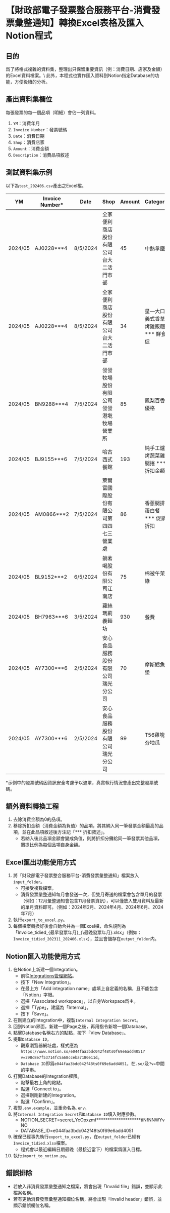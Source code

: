 # 【財政部電子發票整合服務平台-消費發票彙整通知】轉換Excel表格及匯入Notion程式
## 目的
爲了將格式複雜的資料集，整理出只保留重要資訊（例：消費日期、店家及金額）的Excel資料檔案。\\
此外，本程式也實作匯入資料到Notion指定Database的功能，方便後續的分析。

## 產出資料集欄位
每張發票的每一個品項（明細）會佔一列資料。
1. `YM`：消費年月
2. `Invoice Number`：發票號碼
3. `Date`：消費日期
4. `Shop`：消費店家
5. `Amount`：消費金額
6. `Description`：消費品項敘述


## 測試資料集示例
以下為`test_202406.csv`產出之Excel檔。

YM	|	Invoice Number*	|	Date	|	Shop	|	Amount	|	Category
----	|	----	|	----	|	----	|	----	|	----
2024/05	|	AJ0228***4	|	8/5/2024	|	全家便利商店股份有限公司台大二活門市部	|	45	|	中熱拿鐵
2024/05	|	AJ0228***4	|	8/5/2024	|	全家便利商店股份有限公司台大二活門市部	|	34	|	星—大口義式香草烤雞飯糰 *** 鮮食促
2024/05	|	BN9288***4	|	7/5/2024	|	發發牧場股份有限公司發發港墘牧場營業所	|	85	|	鳳梨百香優格
2024/05	|	BJ9155***6	|	7/5/2024	|	哈古西式餐館	|	193	|	純手工爐烤蔬菜雞腿捲 *** 折扣金額
2024/05	|	AM0866***2	|	7/5/2024	|	萊爾富國際股份有限公司第四四七三營業處	|	86	|	香蔥腿排蛋白餐 *** 促銷折扣
2024/05	|	BL9152***2	|	6/5/2024	|	躺著喝股份有限公司江南店	|	75	|	棉被午茉綠
2024/05	|	BH7963***6	|	3/5/2024	|	蘿絲瑪莉義麵坊	|	930	|	餐費
2024/05	|	AY7300***6	|	2/5/2024	|	安心食品服務股份有限公司瑞光分公司	|	70	|	摩斯鱈魚堡
2024/05	|	AY7300***6	|	2/5/2024	|	安心食品服務股份有限公司瑞光分公司	|	99	|	T56雞塊夯地瓜

*示例中的發票號碼因資訊安全考慮予以遮罩，真實執行情況會產出完整發票號碼。

## 額外資料轉換工程
1. 去除消費金額為0的品項。
2. 移除折扣金額（消費金額為負值）的品項，將其納入同一筆發票金額最高的品項，並在此品項敘述後方注記「*** 折扣敘述」。
   - 若納入後此品項金額會變成負值，則將折扣分攤給同一筆發票其他品項，攤提比例為每個品項自身金額。

## Excel匯出功能使用方式
1. 將「財政部電子發票整合服務平台-消費發票彙整通知」檔案放入`input_folder`。
   - 可接受複數檔案。
   - 消費發票彙整通知每月會發送一次，但雙月寄送的檔案會包含單月的發票（例如：12月彙整通知會包含11月發票資訊），可以僅放入雙月資料及最新的單月資料即可。（例如：2024年2月、2024年4月、2024年6月、2024年7月）
2. 執行`export_to_excel.py`。
3. 每個檔案轉換好後會自動合并為一個Excel檔，命名規則為「Invoice_tidied_\{最早發票年月\}_\{\最晚發票年月}.xlsx」（例如：`Invoice_tidied_202311_202406.xlsx`），並且會儲存在`output_folder`内。

## Notion匯入功能使用方式
1. 在Notion上新建一個Integration。
   - 前往[Integrations管理網站](https://www.notion.so/profile/integrations)。
   - 按下「New Integration」。
   - 在最上方「Add integration name」處填上自定義的名稱，且不能包含「Notion」字眼。
   - 選擇「Associated workspace」，以自身Workspace爲主。
   - 選擇「Type」，建議為「Internal」。
   - 按下「Save」。
2. 在剛建立的Integration中，複製`Internal Integration Secret`。
3. 回到Notion界面，新建一個Page之後，再用指令新增一個Database。
4. 點擊Database名稱右方的點點，按下「View Database」。
5. 提取`Database ID`。
   - 觀察瀏覽器網址處，樣式應為`https://www.notion.so/e044faa3bdc042f48ts0f69e6add4051?v=298c8e7f53714fc5a68cceba7180e11d`。
   - `Database ID`即爲`e044faa3bdc042f48ts0f69e6add4051`，在`.so/`及`?v=`中間的字串。
6. 打開Database的Integration權限。
   - 點擊最右上角的點點。
   - 點選「Connect to」。
   - 選擇剛剛新建的Integration。
   - 點選「Confirm」。
7. 複製`.env.example`，並重命名為`.env`。
8. 將`Internal Integration Secret`和`Database ID`填入對應參數。
   - NOTION_SECRET=secret_YcOpxzmf********************tiNfNNWYvNO
   - DATABASE_ID=e044faa3bdc042f48ts0f69e6add4051
9. 確保已經事先執行`export_to_excel.py`，在`output_folder`已經有`Invoice_tidied.xlsx`檔案。
   - 程式會以最近編輯日期最晚（最接近當下）的檔案爲匯入目標。
10. 執行`import_to_notion.py`。


## 錯誤排除
- 若放入非消費發票彙整通知之檔案，將會出現「Invalid file」錯誤，並顯示此檔案名稱。
- 若有更動消費發票彙整通知欄位名稱，將會出現「Invalid header」錯誤，並顯示錯誤欄位名稱。
